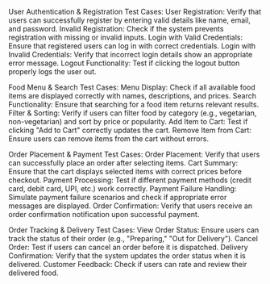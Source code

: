 User Authentication & Registration
Test Cases:
User Registration: Verify that users can successfully register by entering valid details like name, email, and password.
Invalid Registration: Check if the system prevents registration with missing or invalid inputs.
Login with Valid Credentials: Ensure that registered users can log in with correct credentials.
Login with Invalid Credentials: Verify that incorrect login details show an appropriate error message.
Logout Functionality: Test if clicking the logout button properly logs the user out.

Food Menu & Search
Test Cases:
Menu Display: Check if all available food items are displayed correctly with names, descriptions, and prices.
Search Functionality: Ensure that searching for a food item returns relevant results.
Filter & Sorting: Verify if users can filter food by category (e.g., vegetarian, non-vegetarian) and sort by price or popularity.
Add Item to Cart: Test if clicking "Add to Cart" correctly updates the cart.
Remove Item from Cart: Ensure users can remove items from the cart without errors.

Order Placement & Payment
Test Cases:
Order Placement: Verify that users can successfully place an order after selecting items.
Cart Summary: Ensure that the cart displays selected items with correct prices before checkout.
Payment Processing: Test if different payment methods (credit card, debit card, UPI, etc.) work correctly.
Payment Failure Handling: Simulate payment failure scenarios and check if appropriate error messages are displayed.
Order Confirmation: Verify that users receive an order confirmation notification upon successful payment.

Order Tracking & Delivery
Test Cases:
View Order Status: Ensure users can track the status of their order (e.g., "Preparing," "Out for Delivery").
Cancel Order: Test if users can cancel an order before it is dispatched.
Delivery Confirmation: Verify that the system updates the order status when it is delivered.
Customer Feedback: Check if users can rate and review their delivered food.